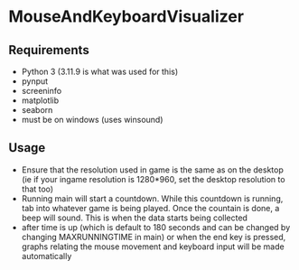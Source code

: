 # MouseAndKeyboardVisualizer

## Requirements
- Python 3 (3.11.9 is what was used for this)
- pynput
- screeninfo
- matplotlib
- seaborn
- must be on windows (uses winsound)

## Usage
- Ensure that the resolution used in game is the same as on the desktop (ie if your ingame resolution is 1280*960, set the desktop resolution to that too)
- Running main will start a countdown. While this countdown is running, tab into whatever game is being played. Once the countain is done, a beep will sound. This is when the data starts being collected
- after time is up (which is default to 180 seconds and can be changed by changing MAXRUNNINGTIME in main) or when the end key is pressed, graphs relating the mouse movement and keyboard input will be made automatically
